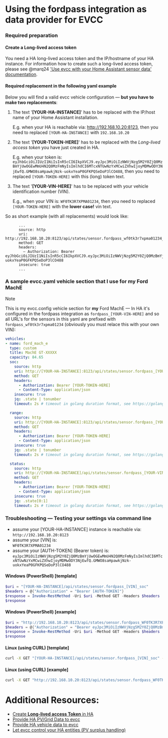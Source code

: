 # Using the fordpass integration as data provider for EVCC
### Required preparation

#### Create a Long-lived access token
You need a HA long-lived access token and the IP/hostname of your HA instance. For information how to create such a long-lived access token, please see @marq24 ['Use evcc with your Home Assistant sensor data' documentation](https://github.com/marq24/ha-evcc/blob/main/HA_AS_EVCC_SOURCE.md).

#### Required replacement in the following yaml example
Below you will find a valid evcc vehicle configuration — __but you have to make two replacements__:
1. The text '__[YOUR-HA-INSTANCE]__' has to be replaced with the IP/host name of your Home Assistant installation.

   E.g. when your HA is reachable via: http://192.168.10.20:8123, then you need to replaced `[YOUR-HA-INSTANCE]` with `192.168.10.20`


2. The text '__[YOUR-TOKEN-HERE]__' has to be replaced with the _Long-lived access token_ you have just created in HA.

   E.g. when your token is: `eyJhbGciOiJIUzI1NiIsInR5cCI6IkpXVCJ9.eyJpc3MiOiIzNWVjNzg5M2Y0ZjQ0MzBmYjUwOGEwMmU4N2Q0MzFmNyIsImlhdCI6MTcxNTUwNzYxMCwiZXhwIjoyMDMwODY3NjEwfQ.GMWO8saHpawkjNzk-uokxYeaP0GFKPQSeDoP3lCO488`, then you need to replaced `[YOUR-TOKEN-HERE]` with this (long) token text.

3. The text '__[YOUR-VIN-HERE]__' has to be replaced with your vehicle identification number (VIN).

   E.g., when your VIN is: `WF0TK3R7XPMA01234`, then you need to replaced `[YOUR-TOKEN-HERE]` with the **lower case!** vin text.

So as short example (with all replacements) would look like:

```
      ...
      source: http
      uri: http://192.168.10.20:8123/api/states/sensor.fordpass_wf0tk3r7xpma01234_elveh
      method: GET
      headers:
        — Authorization: Bearer eyJhbGciOiJIUzI1NiIsInR5cCI6IkpXVCJ9.eyJpc3MiOiIzNWVjNzg5M2Y0ZjQ0MzBmYjUwOGEwMmU4N2Q0MzFmNyIsImlhdCI6MTcxNTUwNzYxMCwiZXhwIjoyMDMwODY3NjEwfQ.GMWO8saHpawkjNzk-uokxYeaP0GFKPQSeDoP3lCO488
      insecure: true
      ...
```
<!--
### Additional Template Sensor is need to provide EVCC vehicle status

We need to create a HA sensor that will provide the status of charging — this will be A, B, C, D, E, F as described in the [evcc documentation](https://github.com/evcc-io/evcc/blob/master/api/chargemodestatus.go).
-->
<!--
| Status | Code | Fzg. angeschlossen | Laden aktiv | Description                                                                |
| --- |------|--------------------|-------------|----------------------------------------------------------------------------|
| StatusA | "A"  | nein               | nein        | Ladestation betriebsbereit, Fahrzeug getrennt                              |
| StatusB | "B"  | ja                 | nein        | Fahrzeug verbunden, Netzspannung liegt nicht an                            |
| StatusC | "C"  | ja                 | ja          | Fahrzeug lädt, Netzspannung liegt an                                       |
| StatusD | "D"  | ja                 | ja          | Fahrzeug lädt mit externer Belüfungsanforderung (für Blei-Säure-Batterien) |
| StatusE | "E"  | ja                 | nein        | Fehler Fahrzeug / Kabel (CP-Kurzschluss, 0V)                               |
| StatusF | "F"  | ja                 | nein        | Fehler EVSE oder Abstecken simulieren (CP-Wake-up, -12V)                   |

The original evcc code can be found [here](https://github.com/evcc-io/evcc/blob/c338a8ec0cbf1df853e300bf50a213fae2b9ff69/vehicle/ford/provider.go#L58C5-L76). Here is the section just for your reference:

```go
// Status implements the api.ChargeState interface
func (v *Provider) Status() (api.ChargeStatus, error) {
    status := api.StatusNone

    res, err := v.statusG()
    if err == nil {
        switch res.Metrics.XevPlugChargerStatus.Value {
        case "DISCONNECTED":
            status = api.StatusA // disconnected
        case "CONNECTED":
            status = api.StatusB // connected, not charging
        case "CHARGING", "CHARGINGAC":
            status = api.StatusC // charging
        default:
            err = fmt.Errorf("unknown charge status: %s", res.Metrics.XevPlugChargerStatus.Value)
        }
    }

    return status, err
}
```
-->

<!--
From the original Ford evcc integration, it looks like that we only needs to provide status A, B or C and we can get this from the HA sensor status from `sensor.fordpass_[YOUR-VIN-HERE]_elvehcharging` (you need to adjust the following template sensor if you have a different sensor name).

#### Create the template sensor
1. Go to the HA configuration and select `Configuration` -> `Helpers` -> `Add Helper`
2. Select `Template` and in the next selection select `Template for Sensor`
3. Enter a name for the sensor (e.g. `fordpass_[YOUR-VIN-HERE]_evcc_charging_code`)
4. Enter the following template code:
   ```
   {% set val = states('sensor.fordpass_[YOUR-VIN-HERE]_elvehcharging')|upper %}{% if val == 'DISCONNECTED' -%}A{% elif val == 'CONNECTED' -%}B{% elif val == 'CHARGING' or val == 'CHARGINGAC' -%}C{%- else %}UNKNOWN{%- endif %}
   ```
5. Optional, you can select your fordpass Vehicle as `Device`
6. Click `OK`

As an alternative, you can add the following code to your template section of the `configuration.yaml`:

```yaml
  - unique_id: template.uid_fordpass_[YOUR-VIN-HERE]_evcc_code
    sensor:
      - name: 'fordpass [YOUR-VIN-HERE] EVCC Charging code'
        unique_id: 'uid_fordpass_[YOUR-VIN-HERE]_evcc_charging_code'
        icon: mdi:state-machine
        state: >
           {% set val = states('sensor.fordpass_[YOUR-VIN-HERE]_elvehcharging')|upper %}{% if val == 'DISCONNECTED' -%}A{% elif val == 'CONNECTED' -%}B{% elif val == 'CHARGING' or val == 'CHARGINGAC' -%}C{%- else %}UNKNOWN{%- endif %}
```

### Check if the status of the new template sensor is working

Make sure that the new created sensor `sensor.fordpass_[YOUR-VIN-HERE]_evcc_charging_code` will provide the correct status code (A, B or C) — you can check this in the HA Developer Tools -> States.

-->

### A sample evcc.yaml vehicle section that I use for my Ford MachE

> [!NOTE]
> This is my evcc.config vehicle section for **my** Ford MachE — In HA it's configured in the fordpass integration as `fordpass_[YOUR-VIN-HERE]` and so all URL's for the sensors in this yaml are prefixed with `fordpass_wf0tk3r7xpma01234` (obviously you must relace this with your own VIN):

```yaml
vehicles:
- name: ford_mach_e
  type: custom
  title: MachE GT-XXXXX
  capacity: 84.65
  soc:
    source: http
    uri: http://[YOUR-HA-INSTANCE]:8123/api/states/sensor.fordpass_[YOUR-VIN-HERE]_soc
    method: GET
    headers:
      - Authorization: Bearer [YOUR-TOKEN-HERE]
      - Content-Type: application/json
    insecure: true
    jq: .state | tonumber
    timeout: 2s # timeout in golang duration format, see https://golang.org/pkg/time/#ParseDuration

  range:
    source: http
    uri: http://[YOUR-HA-INSTANCE]:8123/api/states/sensor.fordpass_[YOUR-VIN-HERE]_elveh
    method: GET
    headers:
      - Authorization: Bearer [YOUR-TOKEN-HERE]
      - Content-Type: application/json
    insecure: true
    jq: .state | tonumber
    timeout: 2s # timeout in golang duration format, see https://golang.org/pkg/time/#ParseDuration

  status:
    source: http
    uri: http://[YOUR-HA-INSTANCE]/api/states/sensor.fordpass_[YOUR-VIN-HERE]_evccstatus
    method: GET
    headers:
      - Authorization: Bearer [YOUR-TOKEN-HERE]
      - Content-Type: application/json
    insecure: true
    jq: .state[0:1]
    timeout: 2s # timeout in golang duration format, see https://golang.org/pkg/time/#ParseDuration
```

### Troubleshooting — Testing your settings via command line

- assume your [YOUR-HA-INSTANCE] instance is reachable via:<br/>`http://192.168.10.20:8123`
- assume your [VIN] is:<br/>`WF0TK3R7XPMA01234`
- assume your [AUTH-TOKEN] (Bearer token) is:<br/>`eyJpc3MiOiIzNWVjNzg5M2Y0ZjQ0MzBmYjUwOGEwMmU4N2Q0MzFmNyIsImlhdCI6MTcxNTUwNzYxMCwiZXhwIjoyMDMwODY3NjEwfQ.GMWO8saHpawkjNzk-uokxYeaP0GFKPQSeDoP3lCO488`

#### Windows (PowerShell) [template]
```PowerShell
$uri = "[YOUR-HA-INSTANCE]/api/states/sensor.fordpass_[VIN]_soc"
$headers = @{"Authorization" = "Bearer [AUTH-TOKEN]"}
$response = Invoke-RestMethod -Uri $uri -Method GET -Headers $headers
$response
```
#### Windows (PowerShell) [example]
```PowerShell
$uri = "http://192.168.10.20:8123/api/states/sensor.fordpass_WF0TK3R7XPMA01234_soc"
$headers = @{"Authorization" = "Bearer eyJpc3MiOiIzNWVjNzg5M2Y0ZjQ0MzBmYjUwOGEwMmU4N2Q0MzFmNyIsImlhdCI6MTcxNTUwNzYxMCwiZXhwIjoyMDMwODY3NjEwfQ.GMWO8saHpawkjNzk-uokxYeaP0GFKPQSeDoP3lCO488"}
$response = Invoke-RestMethod -Uri $uri -Method GET -Headers $headers
$response
```

#### Linux (using CURL) [template]
```bash
curl -X GET "[YOUR-HA-INSTANCE]/api/states/sensor.fordpass_[VIN]_soc" -H "Authorization: Bearer [AUTH-TOKEN]"
```
#### Linux (using CURL) [example]
```bash
curl -X GET "http://192.168.10.20:8123/api/states/sensor.fordpass_WF0TK3R7XPMA01234_soc" -H "Authorization: Bearer eyJpc3MiOiIzNWVjNzg5M2Y0ZjQ0MzBmYjUwOGEwMmU4N2Q0MzFmNyIsImlhdCI6MTcxNTUwNzYxMCwiZXhwIjoyMDMwODY3NjEwfQ.GMWO8saHpawkjNzk-uokxYeaP0GFKPQSeDoP3lCO488"
```

# Additional Resources:
- [Create __Long-lived access Token__ in HA](https://github.com/marq24/ha-evcc/blob/main/HA_AS_EVCC_SOURCE.md#preparation-1st-make-home-assistant-sensor-data-accessible-via-api-calls)
- [Provide HA PV/Grid Data to evcc](https://github.com/marq24/ha-evcc/blob/main/HA_AS_EVCC_SOURCE.md)
- [Provide HA vehicle data to evcc](https://github.com/marq24/ha-fordpass/blob/main/doc/EVCC.md)
- [Let evcc control your HA entities (PV surplus handling)](https://github.com/marq24/ha-evcc/blob/main/HA_CONTROLLED_BY_EVCC.md)
